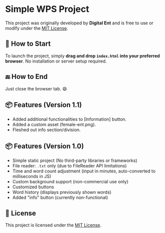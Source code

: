# Simple WPS Project

This project was originally developed by **Digital Ent** and is free to use or modify under the [MIT License](LICENSE).

## 🚀 How to Start

To launch the project, simply **drag and drop `index.html` into your preferred browser**. No installation or server setup required.

## 🔚 How to End

Just close the browser tab. 😄

## 📦 Features (Version 1.1)

- Added additional functionalities to [Information] button.
- Added a custom asset (female-ent.png).
- Fleshed out info section/division.

## 📦 Features (Version 1.0)

- Simple static project (No third-party libraries or frameworks)
- File reader: `.txt` only (due to FileReader API limitations)
- Time and word count adjustment (input in minutes, auto-converted to milliseconds in JS)
- Custom background support (non-commercial use only)
- Customized buttons
- Word history (displays previously shown words)
- Added "info" button (currently non-functional)

## 📜 License

This project is licensed under the [MIT License](LICENSE).
